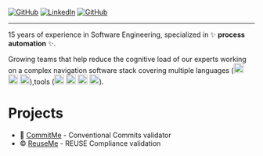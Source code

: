 
<p>
  <a href="https://github.com/dev-build-deploy"><img src="https://img.shields.io/badge/GitHub-dev--build--release-blue?style=flat&logo=github" alt="GitHub"></a>
  <a href="https://www.linkedin.com/in/dejongkevin"><img src="https://img.shields.io/badge/LinkedIn--_.svg?style=social&logo=linkedin" alt="LinkedIn"></a>
  <a href="https://www.instagram.com/monkaii_nl/"><img src="https://img.shields.io/badge/Instagram-monkaii__nl-green?style=flat&logo=instagram" alt="GitHub"></a>
</p>
<hr>

15 years of experience in Software Engineering, specialized in ✨ **process automation** ✨.


Growing teams that help reduce the cognitive load of our experts working on a complex navigation software stack covering multiple languages (<img width="20px" src="https://upload.wikimedia.org/wikipedia/commons/thumb/0/06/Kotlin_Icon.svg/1024px-Kotlin_Icon.svg.png?20171012085709"> <img width="20px" src="https://raw.githubusercontent.com/rahuldkjain/github-profile-readme-generator/master/src/images/icons/ProgrammingLanguages/swift.svg"> <img width="20px" src="https://raw.githubusercontent.com/rahuldkjain/github-profile-readme-generator/master/src/images/icons/ProgrammingLanguages/cpp.svg">),tools (<img width="20px" src="https://avatars.githubusercontent.com/u/15212165?s=200&v=4">  <img width="20px" src="https://upload.wikimedia.org/wikipedia/commons/9/91/Octicons-mark-github.svg"> <img width="20px" src="https://avatars.githubusercontent.com/u/44036562?s=200&v=4"> <img width="20px" src="https://raw.githubusercontent.com/rahuldkjain/github-profile-readme-generator/master/src/images/icons/Devops/jenkins.svg">).

# Projects

- 📄 [CommitMe](https://github.com/dev-build-deploy/commit-me) - Conventional Commits validator
- ©️ [ReuseMe](https://github.com/dev-build-deploy/reuse-me) - REUSE Compliance validation
